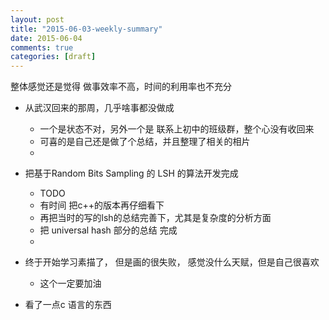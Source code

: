 ```yaml
---
layout: post
title: "2015-06-03-weekly-summary"
date: 2015-06-04
comments: true
categories: [draft]
---
```


整体感觉还是觉得 做事效率不高，时间的利用率也不充分

*  从武汉回来的那周，几乎啥事都没做成
     - 一个是状态不对，另外一个是 联系上初中的班级群，整个心没有收回来
     - 可喜的是自己还是做了个总结，并且整理了相关的相片
     - 

*  把基于Random Bits Sampling 的 LSH 的算法开发完成
     - TODO
     - 有时间 把c++的版本再仔细看下
     - 再把当时的写的lsh的总结完善下，尤其是复杂度的分析方面
     - 把 universal hash 部分的总结 完成
     - 

*  终于开始学习素描了， 但是画的很失败， 感觉没什么天赋，但是自己很喜欢
     - 这个一定要加油

*  看了一点c 语言的东西


